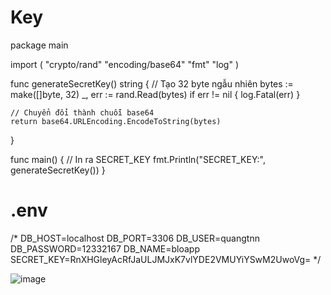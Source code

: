 # Key
package main

import (
	"crypto/rand"
	"encoding/base64"
	"fmt"
	"log"
)

func generateSecretKey() string {
	// Tạo 32 byte ngẫu nhiên
	bytes := make([]byte, 32)
	_, err := rand.Read(bytes)
	if err != nil {
		log.Fatal(err)
	}

	// Chuyển đổi thành chuỗi base64
	return base64.URLEncoding.EncodeToString(bytes)
}

func main() {
	// In ra SECRET_KEY
	fmt.Println("SECRET_KEY:", generateSecretKey())
}
# .env
/* DB_HOST=localhost
DB_PORT=3306
DB_USER=quangtnn
DB_PASSWORD=12332167
DB_NAME=bloapp
SECRET_KEY=RnXHGleyAcRfJaULJMJxK7vlYDE2VMUYiYSwM2UwoVg=
*/


![image](https://github.com/user-attachments/assets/9090a4c8-81bb-4015-a3ab-08156ff750ab)
